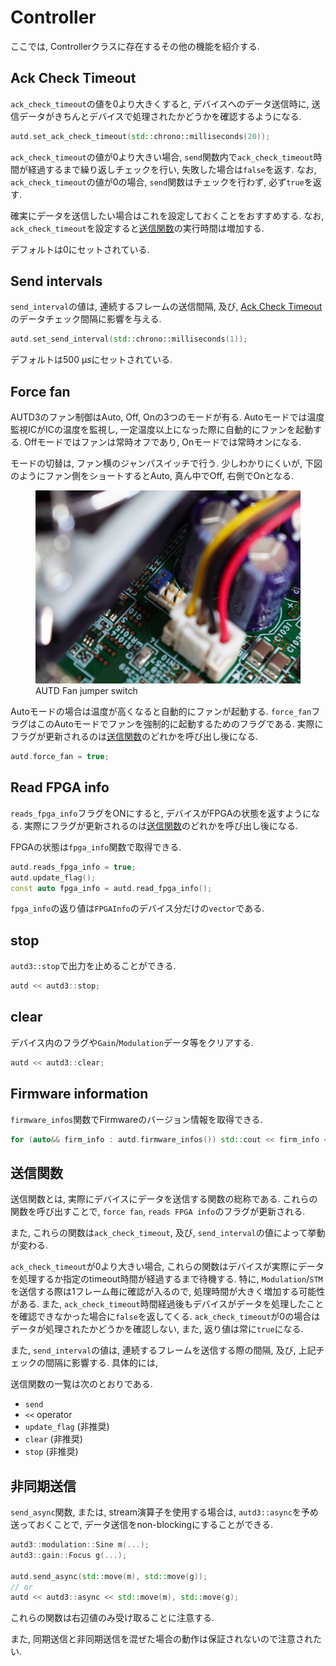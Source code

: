 # Controller

ここでは, Controllerクラスに存在するその他の機能を紹介する.

## Ack Check Timeout

`ack_check_timeout`の値を0より大きくすると, デバイスへのデータ送信時に, 送信データがきちんとデバイスで処理されたかどうかを確認するようになる.

```cpp
autd.set_ack_check_timeout(std::chrono::milliseconds(20));
```

`ack_check_timeout`の値が0より大きい場合, `send`関数内で`ack_check_timeout`時間が経過するまで繰り返しチェックを行い, 失敗した場合は`false`を返す.
なお, `ack_check_timeout`の値が0の場合, `send`関数はチェックを行わず, 必ず`true`を返す.

確実にデータを送信したい場合はこれを設定しておくことをおすすめする.
なお, `ack_check_timeout`を設定すると[送信関数](#送信関数)の実行時間は増加する.

デフォルトは0にセットされている.

## Send intervals

`send_interval`の値は, 連続するフレームの送信間隔, 及び,
[Ack Check Timeout](#ack-check-timeout)のデータチェック間隔に影響を与える.

```cpp
autd.set_send_interval(std::chrono::milliseconds(1));
```

デフォルトは$\SI{500}{\text{μ}s}$にセットされている.

## Force fan

AUTD3のファン制御はAuto, Off, Onの3つのモードが有る. Autoモードでは温度監視ICがICの温度を監視し,
一定温度以上になった際に自動的にファンを起動する. Offモードではファンは常時オフであり, Onモードでは常時オンになる.

モードの切替は, ファン横のジャンパスイッチで行う. 少しわかりにくいが, 下図のようにファン側をショートするとAuto, 真ん中でOff, 右側でOnとなる.

<figure>
  <img src="../fig/Users_Manual/fan.jpg"/>
  <figcaption>AUTD Fan jumper switch</figcaption>
</figure>

Autoモードの場合は温度が高くなると自動的にファンが起動する. `force_fan`フラグはこのAutoモードでファンを強制的に起動するためのフラグである.
実際にフラグが更新されるのは[送信関数](#送信関数)のどれかを呼び出し後になる.

```cpp
autd.force_fan = true;
```

## Read FPGA info

`reads_fpga_info`フラグをONにすると, デバイスがFPGAの状態を返すようになる.
実際にフラグが更新されるのは[送信関数](#送信関数)のどれかを呼び出し後になる.

FPGAの状態は`fpga_info`関数で取得できる.

```cpp
autd.reads_fpga_info = true;
autd.update_flag();
const auto fpga_info = autd.read_fpga_info();
```

`fpga_info`の返り値は`FPGAInfo`のデバイス分だけの`vector`である.

## stop

`autd3::stop`で出力を止めることができる.

```cpp
autd << autd3::stop;
```

## clear

デバイス内のフラグや`Gain`/`Modulation`データ等をクリアする.


```cpp
autd << autd3::clear;
```

## Firmware information

`firmware_infos`関数でFirmwareのバージョン情報を取得できる.

```cpp
for (auto&& firm_info : autd.firmware_infos()) std::cout << firm_info << std::endl;
```

## 送信関数

送信関数とは, 実際にデバイスにデータを送信する関数の総称である. これらの関数を呼び出すことで, `force fan`,
`reads FPGA info`のフラグが更新される.

また, これらの関数は`ack_check_timeout`, 及び, `send_interval`の値によって挙動が変わる.

`ack_check_timeout`が0より大きい場合, これらの関数はデバイスが実際にデータを処理するか指定のtimeout時間が経過するまで待機する.
特に, `Modulation`/`STM`を送信する際は1フレーム毎に確認が入るので, 処理時間が大きく増加する可能性がある. また,
`ack_check_timeout`時間経過後もデバイスがデータを処理したことを確認できなかった場合に`false`を返してくる.
`ack_check_timeout`が0の場合はデータが処理されたかどうかを確認しない, また, 返り値は常に`true`になる.

また, `send_interval`の値は, 連続するフレームを送信する際の間隔, 及び, 上記チェックの間隔に影響する. 具体的には,

送信関数の一覧は次のとおりである.

- `send`
- `<<` operator
- `update_flag` (非推奨)
- `clear` (非推奨)
- `stop` (非推奨)

## 非同期送信

`send_async`関数, または, stream演算子を使用する場合は, `autd3::async`を予め送っておくことで, データ送信をnon-blockingにすることができる.

```cpp
autd3::modulation::Sine m(...);
autd3::gain::Focus g(...);

autd.send_async(std::move(m), std::move(g));
// or
autd << autd3::async << std::move(m), std::move(g);
```

これらの関数は右辺値のみ受け取ることに注意する.

また, 同期送信と非同期送信を混ぜた場合の動作は保証されないので注意されたい.
